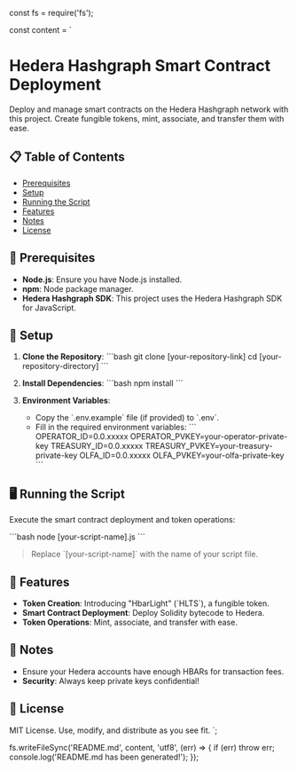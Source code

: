 const fs = require('fs');

const content = `
# Hedera Hashgraph Smart Contract Deployment

Deploy and manage smart contracts on the Hedera Hashgraph network with this project. Create fungible tokens, mint, associate, and transfer them with ease.

## 📋 Table of Contents

- [Prerequisites](#-prerequisites)
- [Setup](#-setup)
- [Running the Script](#-running-the-script)
- [Features](#-features)
- [Notes](#-notes)
- [License](#-license)

## 🔧 Prerequisites

- **Node.js**: Ensure you have Node.js installed.
- **npm**: Node package manager.
- **Hedera Hashgraph SDK**: This project uses the Hedera Hashgraph SDK for JavaScript.

## 🚀 Setup

1. **Clone the Repository**:
   \`\`\`bash
   git clone [your-repository-link]
   cd [your-repository-directory]
   \`\`\`

2. **Install Dependencies**:
   \`\`\`bash
   npm install
   \`\`\`

3. **Environment Variables**:
   - Copy the \`.env.example\` file (if provided) to \`.env\`.
   - Fill in the required environment variables:
     \`\`\`
     OPERATOR_ID=0.0.xxxxx
     OPERATOR_PVKEY=your-operator-private-key
     TREASURY_ID=0.0.xxxxx
     TREASURY_PVKEY=your-treasury-private-key
     OLFA_ID=0.0.xxxxx
     OLFA_PVKEY=your-olfa-private-key
     \`\`\`

## 🖥️ Running the Script

Execute the smart contract deployment and token operations:

\`\`\`bash
node [your-script-name].js
\`\`\`

> Replace \`\[your-script-name\]\` with the name of your script file.

## 🌟 Features

- **Token Creation**: Introducing "HbarLight" (\`HLTS\`), a fungible token.
- **Smart Contract Deployment**: Deploy Solidity bytecode to Hedera.
- **Token Operations**: Mint, associate, and transfer with ease.

## 📝 Notes

- Ensure your Hedera accounts have enough HBARs for transaction fees.
- **Security**: Always keep private keys confidential!

## 📜 License

MIT License. Use, modify, and distribute as you see fit.
`;

fs.writeFileSync('README.md', content, 'utf8', (err) => {
    if (err) throw err;
    console.log('README.md has been generated!');
});
